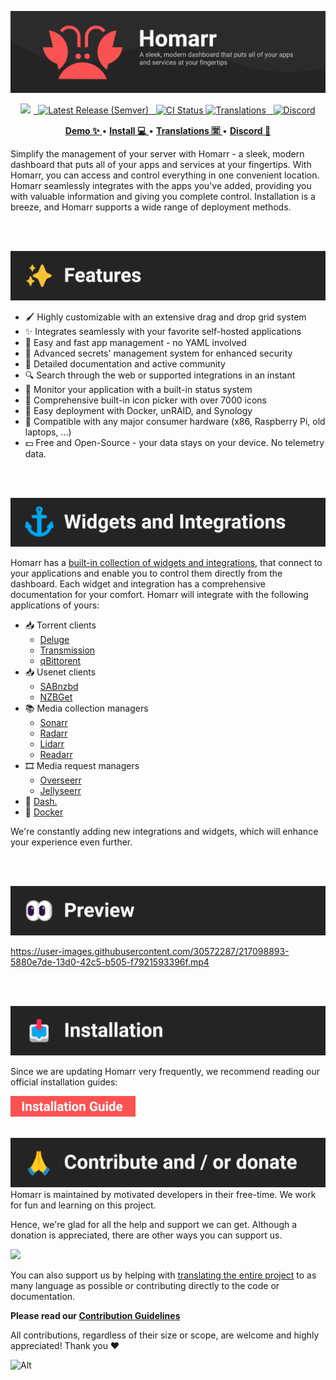 
<!-- Project Title -->
![Banner](docs/banner.png)

<!-- Badges -->
<p align="center">
<img src="https://img.shields.io/github/stars/ajnart/homarr?label=%E2%AD%90%20Stars&style=flat-square?branch=master&kill_cache=1%22">
<a href="https://github.com/ajnart/homarr/releases/latest">
  <img alt="Latest Release (Semver)" src="https://img.shields.io/github/v/release/ajnart/homarr?label=%F0%9F%9A%80%20Release">
</a>
<a href="https://github.com/ajnart/homarr/actions/workflows/docker.yml">
  <img title="Docker CI Status" src="https://github.com/ajnart/homarr/actions/workflows/docker.yml/badge.svg" alt="CI Status">
</a>
<a href=https://translate.homarr.dev/>
<img title="Translations" src="https://badges.crowdin.net/homarr/localized.svg" />
</a>
<a href="https://discord.gg/aCsmEV5RgA">
  <img title="Discord" src="https://discordapp.com/api/guilds/972958686051962910/widget.png?style=shield">
</a>
</p>

<!-- Links -->
<p align="center">
  <a href="https://demo.homarr.dev/">
    <strong>Demo ✨</strong>
  </a>
  •
  <a href="https://homarr.dev/docs/introduction/installation">
    <strong>Install 💻</strong>
  </a> •
  <a href="https://translate.homarr.dev/">
    <strong>Translations 🈺</strong>
  </a> •
  <a href="https://discord.com/invite/aCsmEV5RgA">
    <strong>Discord 👋</strong>
  </a>
</p>

Simplify the management of your server with Homarr - a sleek, modern dashboard that puts all of your apps and services at your fingertips. With Homarr, you can access and control everything in one convenient location. Homarr seamlessly integrates with the apps you've added, providing you with valuable information and giving you complete control. Installation is a breeze, and Homarr supports a wide range of deployment methods.

<br/>
<br/>

![Features Section](docs/section-features.png)

- 🖌️ Highly customizable with an extensive drag and drop grid system
- ✨ Integrates seamlessly with your favorite self-hosted applications
- 📌 Easy and fast app management - no YAML involved
- 🙊 Advanced secrets' management system for enhanced security
- 📄 Detailed documentation and active community
- 🔍 Search through the web or supported integrations in an instant
- 🏴󠁧󠁢󠁮󠁩󠁲󠁿 Monitor your application with a built-in status system
- 🦞 Comprehensive built-in icon picker with over 7000 icons
- 🐳 Easy deployment with Docker, unRAID, and Synology
- 🚀 Compatible with any major consumer hardware (x86, Raspberry Pi, old laptops, ...)
- 💵 Free and Open-Source - your data stays on your device. No telemetry data.

<br/>
<br/>

![Widgets & Integrations Section](docs/section-widgets-and-integrations.png)

Homarr has a [built-in collection of widgets and integrations](https://homarr.dev/docs/integrations/), that connect to your applications and enable you to control them directly from the dashboard.
Each widget and integration has a comprehensive documentation for your comfort.
Homarr will integrate with the following applications of yours:

- 📥 Torrent clients
  - [Deluge](https://homarr.dev/docs/integrations/#deluge)
  - [Transmission](https://homarr.dev/docs/integrations/#transmission)
  - [qBittorent](https://homarr.dev/docs/integrations/#qbittorrent-integration)
- 📥 Usenet clients
  - [SABnzbd](https://homarr.dev/docs/integrations/#sabnzbd)
  - [NZBGet](https://homarr.dev/docs/integrations/#nzbget)
- 📚 Media collection managers
  - [Sonarr](https://homarr.dev/docs/integrations/#sonarr)
  - [Radarr](https://homarr.dev/docs/integrations/#radarr)
  - [Lidarr](https://homarr.dev/docs/integrations/#lidarr)
  - [Readarr](https://homarr.dev/docs/integrations/#readarr)
- 🎞️ Media request managers
  - [Overseerr](https://homarr.dev/docs/integrations/#overseerr--jellyseerr)
  - [Jellyseerr](https://homarr.dev/docs/integrations/#overseerr--jellyseerr)
- 🔌 [Dash.](https://homarr.dev/docs/integrations/#dash)
- 🐳 [Docker](https://homarr.dev/docs/integrations/#docker)

We're constantly adding new integrations and widgets, which will enhance your experience even further.

<br/>
<br/>

![Preview Section](docs/section-preview.png)

https://user-images.githubusercontent.com/30572287/217098893-5880e7de-13d0-42c5-b505-f7921593396f.mp4

<br/>
<br/>

![Installation Section](docs/section-installation.png)

Since we are updating Homarr very frequently, we recommend reading our official installation guides:

<a href="https://homarr.dev/docs/introduction/installation">
  <img src="docs/installation-button.png" width="200" />
</a>

<br/>
<br/>

![Contribute Section](docs/section-contribute.png)
Homarr is maintained by motivated developers in their free-time.
We work for fun and learning on this project.

Hence, we're glad for all the help and support we can get.
Although a donation is appreciated, there are other ways you can support us.

<a href="https://ko-fi.com/ajnart">
  <img src="https://cdn.ko-fi.com/cdn/kofi3.png?v=3" width="200" />
</a>

You can also support us by helping with [translating the entire project](https://homarr.dev/docs/community/translations) to as many language as possible or contributing directly to the code or documentation.

**Please read our [Contribution Guidelines](/CONTRIBUTING.md)**

All contributions, regardless of their size or scope, are welcome and highly appreciated! Thank you ❤️

![Alt](https://repobeats.axiom.co/api/embed/60a6f68f193faf831f64221bdf90782adec51c93.svg "Repobeats analytics image")
